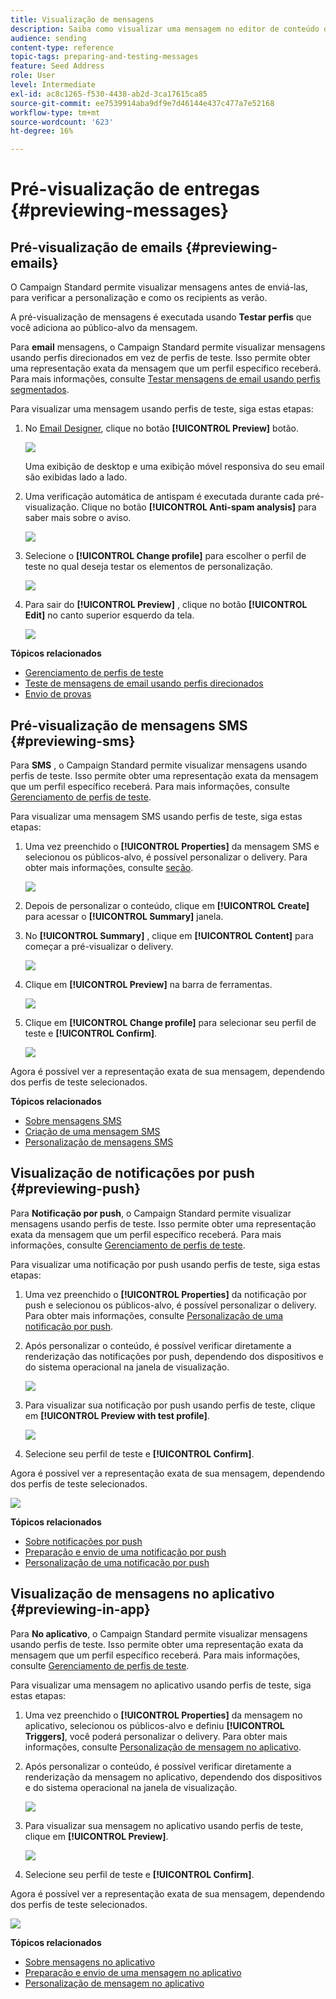 ```yaml
---
title: Visualização de mensagens
description: Saiba como visualizar uma mensagem no editor de conteúdo ou no Designer de email.
audience: sending
content-type: reference
topic-tags: preparing-and-testing-messages
feature: Seed Address
role: User
level: Intermediate
exl-id: ac8c1265-f530-4438-ab2d-3ca17615ca85
source-git-commit: ee7539914aba9df9e7d46144e437c477a7e52168
workflow-type: tm+mt
source-wordcount: '623'
ht-degree: 16%

---
```


# Pré-visualização de entregas {#previewing-messages}

## Pré-visualização de emails {#previewing-emails}

O Campaign Standard permite visualizar mensagens antes de enviá-las, para verificar a personalização e como os recipients as verão.

A pré-visualização de mensagens é executada usando **Testar perfis** que você adiciona ao público-alvo da mensagem.

Para **email** mensagens, o Campaign Standard permite visualizar mensagens usando perfis direcionados em vez de perfis de teste. Isso permite obter uma representação exata da mensagem que um perfil específico receberá. Para mais informações, consulte [Testar mensagens de email usando perfis segmentados](../../sending/using/testing-messages-using-target.md).

Para visualizar uma mensagem usando perfis de teste, siga estas etapas:

1. No [Email Designer](../../designing/using/designing-content-in-adobe-campaign.md), clique no botão **[!UICONTROL Preview]** botão.

   ![](assets/sending_preview.png)

   Uma exibição de desktop e uma exibição móvel responsiva do seu email são exibidas lado a lado.

1. Uma verificação automática de antispam é executada durante cada pré-visualização. Clique no botão **[!UICONTROL Anti-spam analysis]** para saber mais sobre o aviso.

   ![](assets/sending_anti-spam_analysis.png)

1. Selecione o **[!UICONTROL Change profile]** para escolher o perfil de teste no qual deseja testar os elementos de personalização.

   ![](assets/sending_test-profile.png)

1. Para sair do **[!UICONTROL Preview]** , clique no botão **[!UICONTROL Edit]** no canto superior esquerdo da tela.

   ![](assets/sending_preview_edit.png)

**Tópicos relacionados**

* [Gerenciamento de perfis de teste](../../audiences/using/managing-test-profiles.md)
* [Teste de mensagens de email usando perfis direcionados](../../sending/using/testing-messages-using-target.md)
* [Envio de provas](../../sending/using/sending-proofs.md)

## Pré-visualização de mensagens SMS {#previewing-sms}

Para **SMS** , o Campaign Standard permite visualizar mensagens usando perfis de teste. Isso permite obter uma representação exata da mensagem que um perfil específico receberá. Para mais informações, consulte [Gerenciamento de perfis de teste](../../audiences/using/managing-test-profiles.md).

Para visualizar uma mensagem SMS usando perfis de teste, siga estas etapas:

1. Uma vez preenchido o **[!UICONTROL Properties]** da mensagem SMS e selecionou os públicos-alvo, é possível personalizar o delivery. Para obter mais informações, consulte [seção](../../channels/using/personalizing-sms-messages.md).

   ![](assets/sms_preview.png)

1. Depois de personalizar o conteúdo, clique em **[!UICONTROL Create]** para acessar o **[!UICONTROL Summary]** janela.

1. No **[!UICONTROL Summary]** , clique em **[!UICONTROL Content]** para começar a pré-visualizar o delivery.

   ![](assets/sms_preview_2.png)

1. Clique em **[!UICONTROL Preview]** na barra de ferramentas.

   ![](assets/sms_preview_3.png)

1. Clique em **[!UICONTROL Change profile]** para selecionar seu perfil de teste e **[!UICONTROL Confirm]**.

   ![](assets/sms_preview_4.png)

Agora é possível ver a representação exata de sua mensagem, dependendo dos perfis de teste selecionados.

**Tópicos relacionados**

* [Sobre mensagens SMS](../../channels/using/about-sms-messages.md)
* [Criação de uma mensagem SMS](../../channels/using/creating-an-sms-message.md)
* [Personalização de mensagens SMS](../../channels/using/personalizing-sms-messages.md)

## Visualização de notificações por push {#previewing-push}

Para **Notificação por push**, o Campaign Standard permite visualizar mensagens usando perfis de teste. Isso permite obter uma representação exata da mensagem que um perfil específico receberá. Para mais informações, consulte [Gerenciamento de perfis de teste](../../audiences/using/managing-test-profiles.md).

Para visualizar uma notificação por push usando perfis de teste, siga estas etapas:

1. Uma vez preenchido o **[!UICONTROL Properties]** da notificação por push e selecionou os públicos-alvo, é possível personalizar o delivery. Para obter mais informações, consulte [Personalização de uma notificação por push](../../channels/using/customizing-a-push-notification.md).

1. Após personalizar o conteúdo, é possível verificar diretamente a renderização das notificações por push, dependendo dos dispositivos e do sistema operacional na janela de visualização.

   ![](assets/push_preview.png)

1. Para visualizar sua notificação por push usando perfis de teste, clique em **[!UICONTROL Preview with test profile]**.

   ![](assets/push_preview_2.png)

1. Selecione seu perfil de teste e **[!UICONTROL Confirm]**.

Agora é possível ver a representação exata de sua mensagem, dependendo dos perfis de teste selecionados.

![](assets/push_preview_3.png)

**Tópicos relacionados**

* [Sobre notificações por push](../../channels/using/about-push-notifications.md)
* [Preparação e envio de uma notificação por push](../../channels/using/preparing-and-sending-a-push-notification.md)
* [Personalização de uma notificação por push](../../channels/using/customizing-a-push-notification.md)

## Visualização de mensagens no aplicativo {#previewing-in-app}

Para **No aplicativo**, o Campaign Standard permite visualizar mensagens usando perfis de teste. Isso permite obter uma representação exata da mensagem que um perfil específico receberá. Para mais informações, consulte [Gerenciamento de perfis de teste](../../audiences/using/managing-test-profiles.md).

Para visualizar uma mensagem no aplicativo usando perfis de teste, siga estas etapas:

1. Uma vez preenchido o **[!UICONTROL Properties]** da mensagem no aplicativo, selecionou os públicos-alvo e definiu **[!UICONTROL Triggers]**, você poderá personalizar o delivery. Para obter mais informações, consulte [Personalização de mensagem no aplicativo](../../channels/using/customizing-an-in-app-message.md).

1. Após personalizar o conteúdo, é possível verificar diretamente a renderização da mensagem no aplicativo, dependendo dos dispositivos e do sistema operacional na janela de visualização.

   ![](assets/in_app_preview.png)

1. Para visualizar sua mensagem no aplicativo usando perfis de teste, clique em **[!UICONTROL Preview]**.

   ![](assets/in_app_preview_2.png)

1. Selecione seu perfil de teste e **[!UICONTROL Confirm]**.

Agora é possível ver a representação exata de sua mensagem, dependendo dos perfis de teste selecionados.

![](assets/in_app_preview_3.png)

**Tópicos relacionados**

* [Sobre mensagens no aplicativo](../../channels/using/about-in-app-messaging.md)
* [Preparação e envio de uma mensagem no aplicativo](../../channels/using/preparing-and-sending-an-in-app-message.md)
* [Personalização de mensagem no aplicativo](../../channels/using/customizing-an-in-app-message.md)
